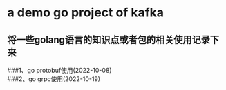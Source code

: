 # a demo go project of kafka
## 将一些golang语言的知识点或者包的相关使用记录下来
###1、go protobuf使用(2022-10-08) <br />
###2、go grpc使用(2022-10-19) <br />